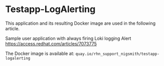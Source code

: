 # Testapp-LogAlerting
This application and its resulting Docker image are used in the following article.
 
Sample user application with always firing Loki logging Alert 
https://access.redhat.com/articles/7073775

[prometheus]:https://prometheus.io/

The Docker image is available at: `quay.io/rhn_support_nigsmith/testapp-logalerting`
